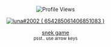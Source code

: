 <p align="center" ## Me <img src= "https://cdn.discordapp.com/emojis/894175687878017055.png?size=80" alt='stats' width="20px">

<p align="center"> <img src="https://komarev.com/ghpvc/?username=7lun" alt="Profile Views" /> </p>  
    
<p align="center">
    <a href="https://discord.com/users/654285061406851083">
        <img src="https://discord.c99.nl/widget/theme-2/654285061406851083.png" alt="luna#2002 ( 654285061406851083 )"/>
            </a>
    <p align="center"><a href="https://7lun.github.io/" target="_blank">snek game</a><br>
            <small>psst.. use arrow keys</small>
        </br></p>   
</p>
